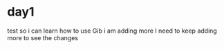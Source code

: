 # day1
test
so i can learn how to use Gib
i am adding more 
I need to keep adding more to see the changes
